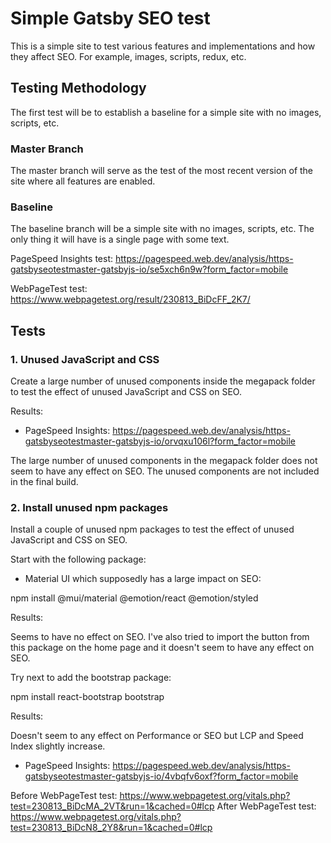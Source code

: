 # Simple Gatsby SEO test

This is a simple site to test various features and implementations and how they affect SEO. For example, images, scripts, redux, etc.

## Testing Methodology

The first test will be to establish a baseline for a simple site with no images, scripts, etc.

### Master Branch

The master branch will serve as the test of the most recent version of the site where all features are enabled.

### Baseline

The baseline branch will be a simple site with no images, scripts, etc. The only thing it will have is a single page with some text.

PageSpeed Insights test: https://pagespeed.web.dev/analysis/https-gatsbyseotestmaster-gatsbyjs-io/se5xch6n9w?form_factor=mobile

WebPageTest test: https://www.webpagetest.org/result/230813_BiDcFF_2K7/

## Tests

### 1. Unused JavaScript and CSS

Create a large number of unused components inside the megapack folder to test the effect of unused JavaScript and CSS on SEO.

Results:

- PageSpeed Insights: https://pagespeed.web.dev/analysis/https-gatsbyseotestmaster-gatsbyjs-io/orvqxu106l?form_factor=mobile

The large number of unused components in the megapack folder does not seem to have any effect on SEO. The unused components are not included in the final build.

### 2. Install unused npm packages

Install a couple of unused npm packages to test the effect of unused JavaScript and CSS on SEO.

Start with the following package:

- Material UI which supposedly has a large impact on SEO:

npm install @mui/material @emotion/react @emotion/styled

Results:

Seems to have no effect on SEO. I've also tried to import the button from this package on the home page and it doesn't seem to have any effect on SEO.

Try next to add the bootstrap package:

npm install react-bootstrap bootstrap

Results:

Doesn't seem to any effect on Performance or SEO but LCP and Speed Index slightly increase.

- PageSpeed Insights: https://pagespeed.web.dev/analysis/https-gatsbyseotestmaster-gatsbyjs-io/4vbqfv6oxf?form_factor=mobile

Before WebPageTest test: https://www.webpagetest.org/vitals.php?test=230813_BiDcMA_2VT&run=1&cached=0#lcp
After WebPageTest test: https://www.webpagetest.org/vitals.php?test=230813_BiDcN8_2Y8&run=1&cached=0#lcp
